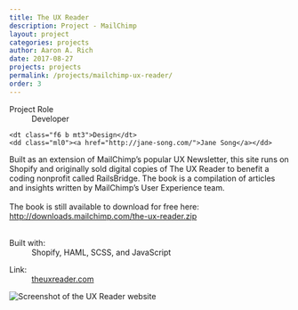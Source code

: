 ```yaml
---
title: The UX Reader
description: Project - MailChimp
layout: project
categories: projects
author: Aaron A. Rich
date: 2017-08-27
projects: projects
permalink: /projects/mailchimp-ux-reader/
order: 3
---
```

<div class="fl w-100 w-25-l mt0-l mt3">
  <dl class="lh-title mt0">
    <dt class="f6 b">Project Role</dt>
    <dd class="ml0">Developer</dd>

    <dt class="f6 b mt3">Design</dt>
    <dd class="ml0"><a href="http://jane-song.com/">Jane Song</a></dd>
  </dl>
</div>

<div class="fr w-100 w-75-l mb0-l mb3">
  Built as an extension of MailChimp’s popular UX Newsletter, this site runs on Shopify and originally sold digital copies of The UX Reader to benefit a coding nonprofit called RailsBridge. The book is a compilation of articles and insights written by MailChimp’s User Experience team.
  <br>
  <br>
  The book is still available to download for free here: <a href="http://downloads.mailchimp.com/the-ux-reader.zip">http://downloads.mailchimp.com/the-ux-reader.zip</a>
  <br>
  <br>
  <dl class="lh-title mv2">
    <dt class="dib b">Built with:</dt>
    <dd class="dib ml0">Shopify, HAML, SCSS, and JavaScript</dd>
  </dl>

  <dl class="lh-title mv2">
    <dt class="dib b">Link:</dt>
    <dd class="dib ml0"><a href="https://theuxreader.com/">theuxreader.com</a></dd>
  </dl>
</div>

<div class="fl pv3 pv3-ns">

  <div class="fr-ns w-100 ml3-l mv3 browser">
    <img alt="Screenshot of the UX Reader website" src="{{ site.url }}/assets/ux_reader/1.jpg" class="w-100"/>
  </div>

</div>
